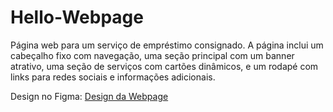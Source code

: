 # Hello-Webpage

Página web para um serviço de empréstimo consignado. A página inclui um cabeçalho fixo com navegação, uma seção principal com um banner atrativo, uma seção de serviços com cartões dinâmicos, e um rodapé com links para redes sociais e informações adicionais.

Design no Figma: <a href='https://www.figma.com/design/n0Z3Ma1vlTlEDBSoL7DHPX/Hello?node-id=1-2&t=cHiGHvzdjDJ7Hyy4-0'>Design da Webpage</a>
